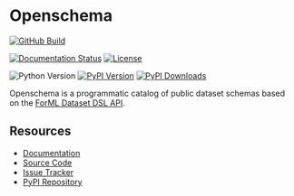 <!--
 Licensed to the Apache Software Foundation (ASF) under one
 or more contributor license agreements.  See the NOTICE file
 distributed with this work for additional information
 regarding copyright ownership.  The ASF licenses this file
 to you under the Apache License, Version 2.0 (the
 "License"); you may not use this file except in compliance
 with the License.  You may obtain a copy of the License at

   http://www.apache.org/licenses/LICENSE-2.0

 Unless required by applicable law or agreed to in writing,
 software distributed under the License is distributed on an
 "AS IS" BASIS, WITHOUT WARRANTIES OR CONDITIONS OF ANY
 KIND, either express or implied.  See the License for the
 specific language governing permissions and limitations
 under the License.
-->

Openschema
==========

[![GitHub Build](https://img.shields.io/github/workflow/status/formlio/openschema/CI%20Build/main)](https://github.com/formlio/openschema/actions/)

[![Documentation Status](https://readthedocs.org/projects/openschema/badge/?version=latest)](https://docs.forml.io/en/latest/)
[![License](https://img.shields.io/pypi/l/openschema)](http://www.apache.org/licenses/LICENSE-2.0.txt)

![Python Version](https://img.shields.io/pypi/pyversions/openschema)
[![PyPI Version](https://img.shields.io/pypi/v/openschema)](https://pypi.org/project/openschema/)
[![PyPI Downloads](https://img.shields.io/pypi/dm/openschema)](https://pypi.org/project/openschema/)


Openschema is a programmatic catalog of public dataset schemas based on the [ForML Dataset DSL
API](https://docs.forml.io/en/latest/dsl/index.html).


Resources
---------

* [Documentation](https://openschema.readthedocs.io/en/latest/)
* [Source Code](https://github.com/formlio/openschema/)
* [Issue Tracker](https://github.com/formlio/openschema/issues/)
* [PyPI Repository](https://pypi.org/project/openschema/)
